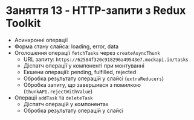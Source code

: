 # Заняття 13 - HTTP-запити з Redux Toolkit

- Асинхронні операції
- Форма стану слайса: loading, error, data
- Оголошення операції `fetchTasks` через `createAsyncThunk`
  - URL запиту: `https://62584f320c918296a49543e7.mockapi.io/tasks`
  - Діспатч операції у компоненті при монтуванні
  - Екшени операціії: pending, fulfilled, rejected
  - Обробка результату операцій у слайсі (`extraReducers`)
  - Обробка запиту, що завершився з помилкою (`thunkAPI.rejectWithValue`)
- Операціі `addTask` та `deleteTask`
  - Діспатч операцій у компонентах
  - Обробка результату операцій у слайсі
